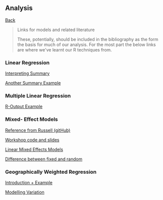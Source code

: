 ## Analysis 

[Back](https://github.com/Artixis/Maths_Project/blob/main/Markdown%20links/methodology.md)

> Links for models and related literature
> 
> These, potentially, should be included in the bibliography as the form the basis for much of our analysis. For the most part the below links 
> are where we've learnt our R techniques from.

### Linear Regression 

[Interpreting Summary](https://feliperego.github.io/blog/2015/10/23/Interpreting-Model-Output-In-R)

[Another Summary Example](https://boostedml.com/2019/06/linear-regression-in-r-interpreting-summarylm.html)


### Multiple Linear Regression

[R-Output Example](http://www.sthda.com/english/articles/40-regression-analysis/168-multiple-linear-regression-in-r/)

### Mixed- Effect Models

[Reference from Russell (gitHub)](https://m-clark.github.io/mixed-models-with-R/random_slopes.html)

[Workshop code and slides](https://cloudstor.aarnet.edu.au/plus/s/IC41PpY8ZymLtmU)

[Linear Mixed Effects Models](https://it.unt.edu/sites/default/files/linearmixedmodels_jds_dec2010.pdf)

[Difference between fixed and random](https://stats.stackexchange.com/questions/4700/what-is-the-difference-between-fixed-effect-random-effect-and-mixed-effect-mode)

### Geographically Weighted Regression

[Introduction + Example](https://rstudio-pubs-static.s3.amazonaws.com/44975_0342ec49f925426fa16ebcdc28210118.html)

[Modelling Variation](https://link.springer.com/article/10.1007/s40980-017-0037-9)
